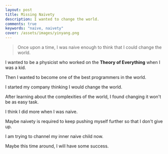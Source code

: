 ```yaml
---
layout: post
title: Missing Naivety
description: I wanted to change the world.
comments: true
keywords: "naive, naivety"
cover: /assets/images/yinyang.png
---
```


> Once upon a time, I was naive enough to think that I could change the world.

I wanted to be a physicist who worked on the <b>Theory of Everything</b> when I was a kid.

Then I wanted to become one of the best programmers in the world.

I started my company thinking I would change the world.

After learning about the complexities of the world, I found changing it won't be as easy task.

I think I did more when I was naive.

Maybe naivety is required to keep pushing myself further so that I don't give up.

I am trying to channel my inner naive child now.

Maybe this time around, I will have some success.

